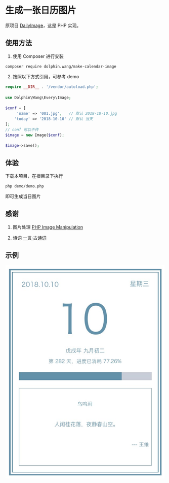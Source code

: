# 生成一张日历图片

原项目 [DailyImage](https://github.com/renyijiu/daily_image)，这是 PHP 实现。

## 使用方法
1. 使用 Composer 进行安装

```
composer require dolphin.wang/make-calendar-image
```

2. 按照以下方式引用，可参考 demo

```php
require __DIR__ . '/vendor/autoload.php';

use Dolphin\Wang\Every\Image;

$conf = [
	 'name' => '001.jpg',   // 默认 2018-10-10.jpg
	'today' => '2018-10-10' // 默认 当天
];
// conf 可以不传
$image = new Image($conf);

$image->save();
```

## 体验

下载本项目，在根目录下执行

```
php demo/demo.php
```

即可生成当日图片

## 感谢

1. 图片处理 [PHP Image Manipulation](https://github.com/Intervention/image)

2. 诗词 [一言·古诗词](https://github.com/xenv/gushici)

## 示例

![示例](2018-10-10.jpg)
